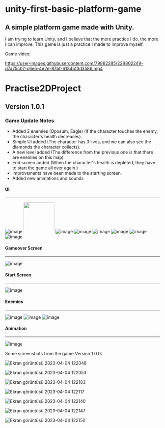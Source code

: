 # unity-first-basic-platform-game
<h2>A simple platform game made with Unity.</h2>

<p>I am trying to learn Unity, and I believe that the more practice I do, the more I can improve. This game is just a practice I made to improve myself.</p>

Game video:

https://user-images.githubusercontent.com/79882285/229802249-d7a75c07-c6e5-4e2e-87bf-6134bf3d3586.mp4

<h1>Practise2DProject</h1>
<h2>Version 1.0.1</h2>


<h3>Game Update Notes</h3>

<ul>
  <li>Added 2 enemies (Oposum, Eagle) (If the character touches the enemy, the character's health decreases).</li>
  <li>Simple UI added (The character has 3 lives, and we can also see the diamonds the character collects).</li>
  <li>A new level added (The difference from the previous one is that there are enemies on this map)</li>
  <li>End screen added (When the character's health is depleted, they have to start the game all over again.)</li>
  <li>Improvements have been made to the starting screen.</li>
  <li>Added new animations and sounds</li>
</ul>

<h4>UI</h4>
<hr>

![image](https://user-images.githubusercontent.com/79882285/230451126-e6e20085-e6e5-4779-9878-177631e51a23.png=250x250)
<img src="https://user-images.githubusercontent.com/79882285/230451126-e6e20085-e6e5-4779-9878-177631e51a23.png" width="100" height= "100">
![image](https://user-images.githubusercontent.com/79882285/230451254-1f212fa2-a076-45f0-a0d5-7e1150f862d2.png)
![image](https://user-images.githubusercontent.com/79882285/230451380-c34ba1b6-7f90-4386-90a0-a56ead17e965.png)
![image](https://user-images.githubusercontent.com/79882285/230451938-0767450e-0fdc-425a-87ba-585fa7d973d6.png)
![image](https://user-images.githubusercontent.com/79882285/230452176-f07177a1-4166-431a-911e-6f2858d798d0.png)
![image](https://user-images.githubusercontent.com/79882285/230452470-a49b3e18-8530-44e7-8677-713d1f3063df.png)
![image](https://user-images.githubusercontent.com/79882285/230452912-2655b27d-18a3-4045-926a-37e1a3f9aa5d.png)

<h4>Gameover Screen</h4>
<hr>

![image](https://user-images.githubusercontent.com/79882285/230451428-1b0ac652-dd41-4987-85d6-69f3b38f081e.png)

<h4>Start Screen</h4>
<hr>

![image](https://user-images.githubusercontent.com/79882285/230451453-22c7605d-773c-41b3-94ba-11a4a14fd910.png)

<h4>Enemies</h4>
<hr>

![image](https://user-images.githubusercontent.com/79882285/230451596-edf2254b-8c9a-4818-ae29-13826a1d0969.png)
![image](https://user-images.githubusercontent.com/79882285/230451695-a2ba07a2-ae18-440c-be43-370ae57e9954.png)
![image](https://user-images.githubusercontent.com/79882285/230452235-7b33105c-71ff-45a5-8024-c0f56c3b6e4d.png)

<h4>Animation</h4>
<hr>

![image](https://user-images.githubusercontent.com/79882285/230452999-2e2c1716-e4ed-4f7c-922c-03aed8c439f9.png)



Some screenshots from the game Version 1.0.0:

![Ekran görüntüsü 2023-04-04 122048](https://user-images.githubusercontent.com/79882285/229748753-c1996725-e62d-4798-b399-e9b50c54b9f7.png)

![Ekran görüntüsü 2023-04-04 122053](https://user-images.githubusercontent.com/79882285/229748798-f6a40e3b-730f-4a89-9d25-e9f7f514c6e3.png)

![Ekran görüntüsü 2023-04-04 122103](https://user-images.githubusercontent.com/79882285/229748807-16aebd9e-3a66-40c3-90a0-d30122a701a0.png)

![Ekran görüntüsü 2023-04-04 122117](https://user-images.githubusercontent.com/79882285/229748815-0efbf644-144b-4798-ba87-77842e1e2557.png)

![Ekran görüntüsü 2023-04-04 122140](https://user-images.githubusercontent.com/79882285/229748823-4b887d9c-9867-4b6c-b217-29c93836b0cc.png)

![Ekran görüntüsü 2023-04-04 122147](https://user-images.githubusercontent.com/79882285/229748835-e3fc2a62-fd7b-4959-814e-4ae83704cf65.png)

![Ekran görüntüsü 2023-04-04 122150](https://user-images.githubusercontent.com/79882285/229748846-5fc40ed6-499f-4c77-92c1-4e6885461671.png)



















